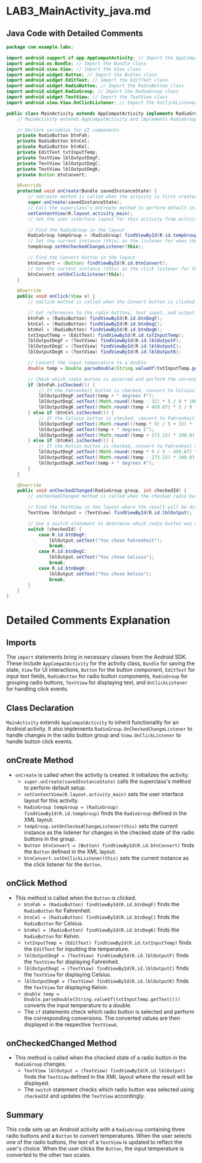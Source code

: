 # LAB3_MainActivity_java.md

## Java Code with Detailed Comments

```java
package com.example.labs;

import android.support.v7.app.AppCompatActivity; // Import the AppCompatActivity class
import android.os.Bundle; // Import the Bundle class
import android.view.View; // Import the View class
import android.widget.Button; // Import the Button class
import android.widget.EditText; // Import the EditText class
import android.widget.RadioButton; // Import the RadioButton class
import android.widget.RadioGroup; // Import the RadioGroup class
import android.widget.TextView; // Import the TextView class
import android.view.View.OnClickListener; // Import the OnClickListener interface

public class MainActivity extends AppCompatActivity implements RadioGroup.OnCheckedChangeListener, OnClickListener {
    // MainActivity extends AppCompatActivity and implements RadioGroup.OnCheckedChangeListener and View.OnClickListener

    // Declare variables for UI components
    private RadioButton btnFah;
    private RadioButton btnCel;
    private RadioButton btnKel;
    private EditText txtInputTemp;
    private TextView lblOutputDegF;
    private TextView lblOutputDegC;
    private TextView lblOutputDegK;
    private Button btnConvert;

    @Override
    protected void onCreate(Bundle savedInstanceState) {
        // onCreate method is called when the activity is first created
        super.onCreate(savedInstanceState);
        // Call the superclass's onCreate method to perform default initialization
        setContentView(R.layout.activity_main);
        // Set the user interface layout for this activity from activity_main.xml

        // Find the RadioGroup in the layout
        RadioGroup tempGroup = (RadioGroup) findViewById(R.id.tempGroup);
        // Set the current instance (this) as the listener for when the checked radio button changes
        tempGroup.setOnCheckedChangeListener(this);

        // Find the Convert button in the layout
        btnConvert = (Button) findViewById(R.id.btnConvert);
        // Set the current instance (this) as the click listener for the Convert button
        btnConvert.setOnClickListener(this);
    }

    @Override
    public void onClick(View v) {
        // onClick method is called when the Convert button is clicked

        // Get references to the radio buttons, text input, and output labels
        btnFah = (RadioButton) findViewById(R.id.btnDegF);
        btnCel = (RadioButton) findViewById(R.id.btnDegC);
        btnKel = (RadioButton) findViewById(R.id.btnDegK);
        txtInputTemp = (EditText) findViewById(R.id.txtInputTemp);
        lblOutputDegF = (TextView) findViewById(R.id.lblOutputF);
        lblOutputDegC = (TextView) findViewById(R.id.lblOutputC);
        lblOutputDegK = (TextView) findViewById(R.id.lblOutputK);

        // Convert the input temperature to a double
        double temp = Double.parseDouble(String.valueOf(txtInputTemp.getText()));

        // Check which radio button is selected and perform the corresponding conversions
        if (btnFah.isChecked()) {
            // If the Fahrenheit button is checked, convert to Celsius and Kelvin and display in the respective text boxes
            lblOutputDegF.setText(temp + " degrees F");
            lblOutputDegC.setText((Math.round((temp - 32) * 5 / 9 * 100.0) / 100.0) + " degrees C");
            lblOutputDegK.setText((Math.round((temp + 459.67) * 5 / 9 * 100.0) / 100.0) + " degrees K");
        } else if (btnCel.isChecked()) {
            // If the Celsius button is checked, convert to Fahrenheit and Kelvin and display in the respective text boxes
            lblOutputDegF.setText((Math.round(((temp * 9) / 5 + 32) * 100.0) / 100.0) + " degrees F");
            lblOutputDegC.setText(temp + " degrees C");
            lblOutputDegK.setText((Math.round((temp + 273.15) * 100.0) / 100.0) + " degrees K");
        } else if (btnKel.isChecked()) {
            // If the Kelvin button is checked, convert to Fahrenheit and Celsius and display in the respective text boxes
            lblOutputDegF.setText((Math.round((temp * 9 / 5 - 459.67) * 100.0) / 100.0) + " degrees F");
            lblOutputDegC.setText((Math.round((temp - 273.15) * 100.0) / 100.0) + " degrees C");
            lblOutputDegK.setText(temp + " degrees K");
        }
    }

    @Override
    public void onCheckedChanged(RadioGroup group, int checkedId) {
        // onCheckedChanged method is called when the checked radio button in the group changes

        // Find the TextView in the layout where the result will be displayed
        TextView lblOutput = (TextView) findViewById(R.id.lblOutput);

        // Use a switch statement to determine which radio button was checked and update the TextView accordingly
        switch (checkedId) {
            case R.id.btnDegF:
                lblOutput.setText("You chose Fahrenheit");
                break;
            case R.id.btnDegC:
                lblOutput.setText("You chose Celsius");
                break;
            case R.id.btnDegK:
                lblOutput.setText("You chose Kelvin");
                break;
        }
    }
}
```
# Detailed Comments Explanation

## Imports

The `import` statements bring in necessary classes from the Android SDK. These include `AppCompatActivity` for the activity class, `Bundle` for saving the state, `View` for UI interactions, `Button` for the button component, `EditText` for input text fields, `RadioButton` for radio button components, `RadioGroup` for grouping radio buttons, `TextView` for displaying text, and `OnClickListener` for handling click events.

## Class Declaration

`MainActivity` extends `AppCompatActivity` to inherit functionality for an Android activity. It also implements `RadioGroup.OnCheckedChangeListener` to handle changes in the radio button group and `View.OnClickListener` to handle button click events.

## onCreate Method

- `onCreate` is called when the activity is created. It initializes the activity.
  - `super.onCreate(savedInstanceState)` calls the superclass's method to perform default setup.
  - `setContentView(R.layout.activity_main)` sets the user interface layout for this activity.
  - `RadioGroup tempGroup = (RadioGroup) findViewById(R.id.tempGroup)` finds the `RadioGroup` defined in the XML layout.
  - `tempGroup.setOnCheckedChangeListener(this)` sets the current instance as the listener for changes in the checked state of the radio buttons in the group.
  - `Button btnConvert = (Button) findViewById(R.id.btnConvert)` finds the `Button` defined in the XML layout.
  - `btnConvert.setOnClickListener(this)` sets the current instance as the click listener for the `Button`.

## onClick Method

- This method is called when the `Button` is clicked.
  - `btnFah = (RadioButton) findViewById(R.id.btnDegF)` finds the `RadioButton` for Fahrenheit.
  - `btnCel = (RadioButton) findViewById(R.id.btnDegC)` finds the `RadioButton` for Celsius.
  - `btnKel = (RadioButton) findViewById(R.id.btnDegK)` finds the `RadioButton` for Kelvin.
  - `txtInputTemp = (EditText) findViewById(R.id.txtInputTemp)` finds the `EditText` for inputting the temperature.
  - `lblOutputDegF = (TextView) findViewById(R.id.lblOutputF)` finds the `TextView` for displaying Fahrenheit.
  - `lblOutputDegC = (TextView) findViewById(R.id.lblOutputC)` finds the `TextView` for displaying Celsius.
  - `lblOutputDegK = (TextView) findViewById(R.id.lblOutputK)` finds the `TextView` for displaying Kelvin.
  - `double temp = Double.parseDouble(String.valueOf(txtInputTemp.getText()))` converts the input temperature to a double.
  - The `if` statements check which radio button is selected and perform the corresponding conversions. The converted values are then displayed in the respective `TextView`s.

## onCheckedChanged Method

- This method is called when the checked state of a radio button in the `RadioGroup` changes.
  - `TextView lblOutput = (TextView) findViewById(R.id.lblOutput)` finds the `TextView` defined in the XML layout where the result will be displayed.
  - The `switch` statement checks which radio button was selected using `checkedId` and updates the `TextView` accordingly.

## Summary

This code sets up an Android activity with a `RadioGroup` containing three radio buttons and a `Button` to convert temperatures. When the user selects one of the radio buttons, the text of a `TextView` is updated to reflect the user's choice. When the user clicks the `Button`, the input temperature is converted to the other two scales.
